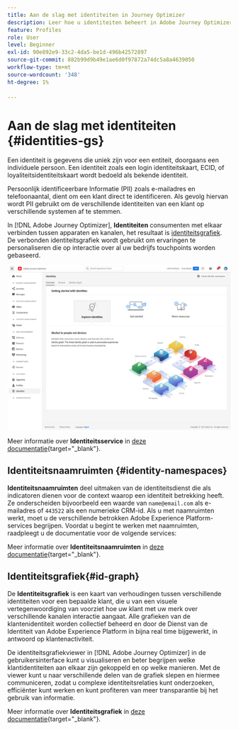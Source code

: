 ```yaml
---
title: Aan de slag met identiteiten in Journey Optimizer
description: Leer hoe u identiteiten beheert in Adobe Journey Optimizer
feature: Profiles
role: User
level: Beginner
exl-id: 90e892e9-33c2-4da5-be1d-496b42572897
source-git-commit: 882b99d9b49e1ae6d0f97872a74dc5a8a4639050
workflow-type: tm+mt
source-wordcount: '348'
ht-degree: 1%

---
```


# Aan de slag met identiteiten {#identities-gs}

Een identiteit is gegevens die uniek zijn voor een entiteit, doorgaans een individuele persoon. Een identiteit zoals een login identiteitskaart, ECID, of loyaliteitsidentiteitskaart wordt bedoeld als bekende identiteit.

Persoonlijk identificeerbare Informatie (PII) zoals e-mailadres en telefoonaantal, dient om een klant direct te identificeren. Als gevolg hiervan wordt PII gebruikt om de verschillende identiteiten van een klant op verschillende systemen af te stemmen.

In [!DNL Adobe Journey Optimizer], **Identiteiten** consumenten met elkaar verbinden tussen apparaten en kanalen, het resultaat is [identiteitsgrafiek](#id-graph). De verbonden identiteitsgrafiek wordt gebruikt om ervaringen te personaliseren die op interactie over al uw bedrijfs touchpoints worden gebaseerd.

![](assets/identities-home.png)

Meer informatie over **Identiteitsservice** in [deze documentatie](https://experienceleague.adobe.com/docs/experience-platform/identity/home.html?lang=nl){target=&quot;_blank&quot;}.

## Identiteitsnaamruimten {#identity-namespaces}

**Identiteitsnaamruimten** deel uitmaken van de identiteitsdienst die als indicatoren dienen voor de context waarop een identiteit betrekking heeft. Ze onderscheiden bijvoorbeeld een waarde van `name@email.com` als e-mailadres of `443522` als een numerieke CRM-id. Als u met naamruimten werkt, moet u de verschillende betrokken Adobe Experience Platform-services begrijpen. Voordat u begint te werken met naamruimten, raadpleegt u de documentatie voor de volgende services:

Meer informatie over **Identiteitsnaamruimten** in [deze documentatie](https://experienceleague.adobe.com/docs/experience-platform/identity/namespaces.html){target=&quot;_blank&quot;}.

## Identiteitsgrafiek{#id-graph}

De **Identiteitsgrafiek** is een kaart van verhoudingen tussen verschillende identiteiten voor een bepaalde klant, die u van een visuele vertegenwoordiging van voorziet hoe uw klant met uw merk over verschillende kanalen interactie aangaat. Alle grafieken van de klantenidentiteit worden collectief beheerd en door de Dienst van de Identiteit van Adobe Experience Platform in bijna real time bijgewerkt, in antwoord op klantenactiviteit.

De identiteitsgrafiekviewer in [!DNL Adobe Journey Optimizer] in de gebruikersinterface kunt u visualiseren en beter begrijpen welke klantidentiteiten aan elkaar zijn gekoppeld en op welke manieren. Met de viewer kunt u naar verschillende delen van de grafiek slepen en hiermee communiceren, zodat u complexe identiteitsrelaties kunt onderzoeken, efficiënter kunt werken en kunt profiteren van meer transparantie bij het gebruik van informatie.

Meer informatie over **Identiteitsgrafiek** in [deze documentatie](https://experienceleague.adobe.com/docs/experience-platform/identity/ui/identity-graph-viewer.html){target=&quot;_blank&quot;}.
